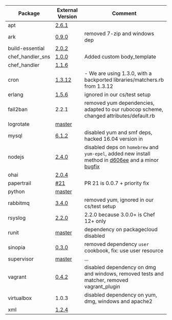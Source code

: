  Package | External Version | Comment
------------ | ------------- | -------------
apt | [2.6.1](https://github.com/opscode-cookbooks/apt/tree/v2.6.1) |
ark | [0.9.0](https://github.com/burtlo/ark/tree/v0.9.0) |  removed 7-zip and windows dep
build-essential | [2.0.2](https://github.com/opscode-cookbooks/build-essential/tree/v2.0.2) |
chef_handler_sns | [1.0.0](https://github.com/onddo/chef_handler_sns-cookbook/tree/1.0.0) | Added custom body_template
chef_handler | [1.1.6](https://github.com/opscode-cookbooks/chef_handler/tree/v1.1.6) |
cron | [1.3.12](https://github.com/opscode-cookbooks/cron/tree/v1.3.12) |  - We are using 1.3.0, with a backported libraries/matchers.rb from 1.3.12
erlang | [1.5.6](https://github.com/opscode-cookbooks/erlang/commit/2af91e4650c1411fbf8e44626b1a548f777926c4) | ignored in our cs/test setup
fail2ban | 2.2.1 | removed yum dependencies, adapted to our rubocop scheme, changed attributes/default.rb
logrotate | [master](https://github.com/stevendanna/logrotate/commit/7d9b87791f8e7ba64e23121c0faddad7779d45ba) |
mysql | [6.1.2](https://github.com/chef-cookbooks/mysql/commit/4ba145f2d6e5fd710ba586bc86d9f78e35fbfa60) | disabled yum and smf deps, hacked 16.04 version in
nodejs | [2.4.0](https://github.com/redguide/nodejs/releases/tag/v2.4.0) | disabled deps on `homebrew` and `yum-epel`, added new install method in [d606ee](https://github.com/till/easybib-cookbooks/commit/d606ee9851390458e390a44875afaecc5277c219) and a minor [bugfix](https://github.com/till/easybib-cookbooks/commit/da0895e9f3813d7bf6e646fec2615a4756e3039d)
ohai| [2.0.4](https://github.com/chef-cookbooks/ohai/commit/bc6b53ff9807cd02d5cea86f18470a81e7678771) |
papertrail | [#21](https://github.com/librato/papertrail-cookbook/pull/21) | PR 21 is 0.0.7 + priority fix
python | [master](https://github.com/poise/python/commit/56424ab64b06f584c13dba2dbb1cc5369faf20f4) |
rabbitmq | [3.4.0](https://github.com/jjasghar/rabbitmq/commit/b71c0a068419ad10324e8d13b517fafbf373c0c3) | removed yum, ignored in our cs/test setup
rsyslog | [2.2.0](https://github.com/chef-cookbooks/rsyslog/releases/tag/v2.2.0) | 2.2.0 because 3.0.0+ is Chef 12+ only
runit | [master](https://github.com/hw-cookbooks/runit/commit/1ebeffa0f907811302a22b137015012ed6f11193) | dependency on packagecloud disabled
sinopia | [0.3.0](https://github.com/BarthV/sinopia-cookbook/releases/tag/0.3.0) | removed dependency `user` cookbook, fix: use user resource
supervisor | [master](https://github.com/poise/supervisor/commit/0806cb6fccfdaf3da5959ce9c2bc42287ad50b26) | ...
vagrant | [0.4.2](https://github.com/jtimberman/vagrant-cookbook/releases/tag/v0.4.2) | disabled dependency on dmg and windows, removed tests and matcher, removed vagrant_plugin
virtualbox | 1.0.3 | disabled dependency on yum, dmg, windows and apache2
xml| [1.2.4](https://github.com/opscode-cookbooks/xml/tree/v1.2.4) |
